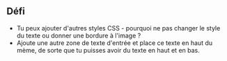 ## Défi

* Tu peux ajouter d'autres styles CSS - pourquoi ne pas changer le style du texte ou donner une bordure à l'image ?
* Ajoute une autre zone de texte d'entrée et place ce texte en haut du mème, de sorte que tu puisses avoir du texte en haut et en bas.
